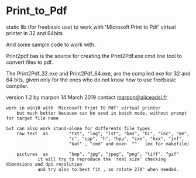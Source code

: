 # Print_to_Pdf
static lib (for freebasic use) to work with 'Microsoft Print to Pdf' virtual printer in 32 and 64bits

And some sample code to work with.

Print2pdf.bas is the source for creating the Print2Pdf.exe cmd line tool to convert files to pdf.

The Print2Pdf_32.exe and Print2Pdf_64.exe, are the compiled exe for 32 and 64 bits,
given only for the ones who do not know how to use freebasic compiler.


version 1.2 by marpon  14 March 2019
				contact marpon@aliceadsl.fr
 
 
	work in win10 with 'Microsoft Print To Pdf' virtual printer
		but much better because can be used in batch mode, without prompt for target file name 
	
	but can also work stand-alone for differents file types
		raw text  as    	"txt", "log", "lst", "bas", "bi", "inc", "me", 
							"c", "cpp", "h", "hpp", "cxx", "hxx", "inf",
							"bat" , "cmd" and even  ""   (ex for makefile)
		
		pictures  as		"bmp", "jpg", "jpeg", "png", "tiff", "gif"
				it will try to reproduce the 'real size' checking dimensions and dpi resolution
				and try also to best fit , so rotate 270° when needed.
